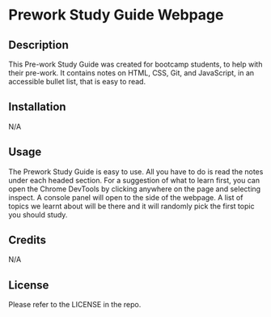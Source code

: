 # Prework Study Guide Webpage

## Description

This Pre-work Study Guide was created for bootcamp students, to help with their pre-work. It contains notes on HTML, CSS, Git, and JavaScript, in an accessible bullet list, that is easy to read. 

## Installation

N/A

## Usage

The Prework Study Guide is easy to use. All you have to do is read the notes under each headed section. For a suggestion of what to learn first, you can open the Chrome DevTools by clicking anywhere on the page and selecting inspect. A console panel will open to the side of the webpage. A list of topics we learnt about will be there and it will randomly pick the first topic you should study. 

## Credits

N/A

## License

Please refer to the LICENSE in the repo.
